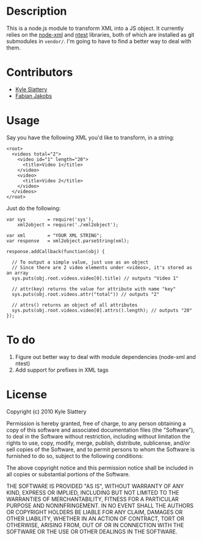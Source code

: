 Description
======
This is a node.js module to transform XML into a JS object.  It currently relies on the [node-xml](http://github.com/robrighter/node-xml) and [ntest](http://github.com/technoweenie/ntest) libraries, both of which are installed as git submodules in `vendor/`.  I'm going to have to find a better way to deal with them.

Contributors
============
- [Kyle Slattery](http://github.com/kyleslattery)
- [Fabian Jakobs](http://github.com/fjakobs)

Usage
=====
Say you have the following XML you'd like to transform, in a string:

    <root>
      <videos total="2">
        <video id="1" length="20">
          <title>Video 1</title>
        </video>
        <video>
          <title>Video 2</title>
        </video>
      </videos>
    </root>

Just do the following:

    var sys        = require('sys'),
        xml2object = require('./xml2object');
        
    var xml        = "YOUR XML STRING";
    var response   = xml2object.parseString(xml);
    
    response.addCallback(function(obj) {
      
      // To output a simple value, just use as an object
      // Since there are 2 video elements under <videos>, it's stored as an array
      sys.puts(obj.root.videos.video[0].title) // outputs "Video 1"
      
      // attr(key) returns the value for attribute with name "key"
      sys.puts(obj.root.videos.attr("total")) // outputs "2"
      
      // attrs() returns an object of all attributes
      sys.puts(obj.root.videos.video[0].attrs().length); // outputs "20"
    });
    
To do
=====
1. Figure out better way to deal with module dependencies (node-xml and ntest)
2. Add support for prefixes in XML tags
    
License
=======

Copyright (c) 2010 Kyle Slattery

Permission is hereby granted, free of charge, to any person
obtaining a copy of this software and associated documentation
files (the "Software"), to deal in the Software without
restriction, including without limitation the rights to use,
copy, modify, merge, publish, distribute, sublicense, and/or sell
copies of the Software, and to permit persons to whom the
Software is furnished to do so, subject to the following
conditions:

The above copyright notice and this permission notice shall be
included in all copies or substantial portions of the Software.

THE SOFTWARE IS PROVIDED "AS IS", WITHOUT WARRANTY OF ANY KIND,
EXPRESS OR IMPLIED, INCLUDING BUT NOT LIMITED TO THE WARRANTIES
OF MERCHANTABILITY, FITNESS FOR A PARTICULAR PURPOSE AND
NONINFRINGEMENT. IN NO EVENT SHALL THE AUTHORS OR COPYRIGHT
HOLDERS BE LIABLE FOR ANY CLAIM, DAMAGES OR OTHER LIABILITY,
WHETHER IN AN ACTION OF CONTRACT, TORT OR OTHERWISE, ARISING
FROM, OUT OF OR IN CONNECTION WITH THE SOFTWARE OR THE USE OR
OTHER DEALINGS IN THE SOFTWARE.
